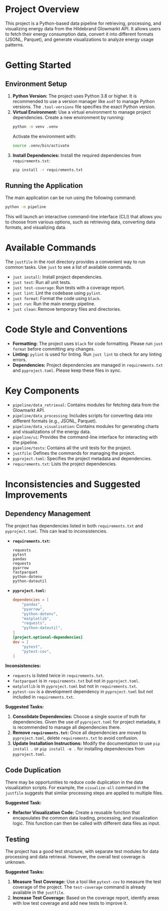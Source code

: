 # Project Overview

This project is a Python-based data pipeline for retrieving, processing, and visualizing energy data from the Hildebrand Glowmarkt API. It allows users to fetch their energy consumption data, convert it into different formats (JSONL, Parquet), and generate visualizations to analyze energy usage patterns.

# Getting Started

## Environment Setup

1.  **Python Version:** The project uses Python 3.8 or higher. It is recommended to use a version manager like `asdf` to manage Python versions. The `.tool-versions` file specifies the exact Python version.
2.  **Virtual Environment:** Use a virtual environment to manage project dependencies. Create a new environment by running:
    ```bash
    python -m venv .venv
    ```
    Activate the environment with:
    ```bash
    source .venv/bin/activate
    ```
3.  **Install Dependencies:** Install the required dependencies from `requirements.txt`:
    ```bash
    pip install -r requirements.txt
    ```

## Running the Application

The main application can be run using the following command:

```bash
python -m pipeline
```

This will launch an interactive command-line interface (CLI) that allows you to choose from various options, such as retrieving data, converting data formats, and visualizing data.

# Available Commands

The `justfile` in the root directory provides a convenient way to run common tasks. Use `just` to see a list of available commands.

-   `just install`: Install project dependencies.
-   `just test`: Run all unit tests.
-   `just test-coverage`: Run tests with a coverage report.
-   `just lint`: Lint the codebase using `pylint`.
-   `just format`: Format the code using `black`.
-   `just run`: Run the main energy pipeline.
-   `just clean`: Remove temporary files and directories.

# Code Style and Conventions

-   **Formatting:** The project uses `black` for code formatting. Please run `just format` before committing any changes.
-   **Linting:** `pylint` is used for linting. Run `just lint` to check for any linting errors.
-   **Dependencies:** Project dependencies are managed in `requirements.txt` and `pyproject.toml`. Please keep these files in sync.

# Key Components

-   `pipeline/data_retrieval`: Contains modules for fetching data from the Glowmarkt API.
-   `pipeline/data_processing`: Includes scripts for converting data into different formats (e.g., JSONL, Parquet).
-   `pipeline/data_visualisation`: Contains modules for generating charts and visualizations of the energy data.
-   `pipeline/ui`: Provides the command-line interface for interacting with the pipeline.
-   `pipeline/tests`: Contains all the unit tests for the project.
-   `justfile`: Defines the commands for managing the project.
-   `pyproject.toml`: Specifies the project metadata and dependencies.
-   `requirements.txt`: Lists the project dependencies.

# Inconsistencies and Suggested Improvements

## Dependency Management

The project has dependencies listed in both `requirements.txt` and `pyproject.toml`. This can lead to inconsistencies.

-   **`requirements.txt`:**
    ```
    requests
    pytest
    pandas
    requests
    pyarrow
    fastparquet
    python-dotenv
    python-dateutil
    ```
-   **`pyproject.toml`:**
    ```toml
    dependencies = [
        "pandas",
        "pyarrow",
        "python-dotenv",
        "matplotlib",
        "requests",
        "python-dateutil",
    ]
    [project.optional-dependencies]
    dev = [
        "pytest",
        "pytest-cov",
    ]
    ```

**Inconsistencies:**

-   `requests` is listed twice in `requirements.txt`.
-   `fastparquet` is in `requirements.txt` but not in `pyproject.toml`.
-   `matplotlib` is in `pyproject.toml` but not in `requirements.txt`.
-   `pytest-cov` is a development dependency in `pyproject.toml` but not included in `requirements.txt`.

**Suggested Tasks:**

1.  **Consolidate Dependencies:** Choose a single source of truth for dependencies. Given the use of `pyproject.toml` for project metadata, it is recommended to manage all dependencies there.
2.  **Remove `requirements.txt`:** Once all dependencies are moved to `pyproject.toml`, delete `requirements.txt` to avoid confusion.
3.  **Update Installation Instructions:** Modify the documentation to use `pip install .` or `pip install -e .` for installing dependencies from `pyproject.toml`.

## Code Duplication

There may be opportunities to reduce code duplication in the data visualization scripts. For example, the `visualize-all` command in the `justfile` suggests that similar processing steps are applied to multiple files.

**Suggested Task:**

-   **Refactor Visualization Code:** Create a reusable function that encapsulates the common data loading, processing, and visualization logic. This function can then be called with different data files as input.

## Testing

The project has a good test structure, with separate test modules for data processing and data retrieval. However, the overall test coverage is unknown.

**Suggested Tasks:**

1.  **Measure Test Coverage:** Use a tool like `pytest-cov` to measure the test coverage of the project. The `test-coverage` command is already available in the `justfile`.
2.  **Increase Test Coverage:** Based on the coverage report, identify areas with low test coverage and add new tests to improve it.
